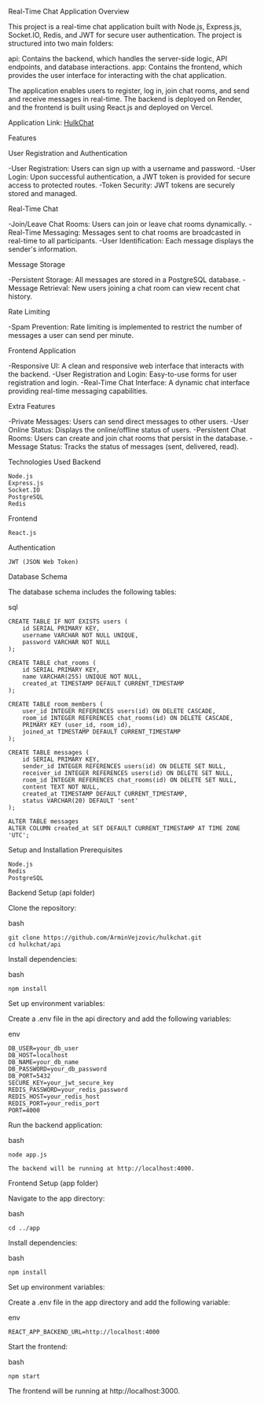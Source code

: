 Real-Time Chat Application
Overview

This project is a real-time chat application built with Node.js, Express.js, Socket.IO, Redis, and JWT for secure user authentication. The project is structured into two main folders:

api: Contains the backend, which handles the server-side logic, API endpoints, and database interactions.
app: Contains the frontend, which provides the user interface for interacting with the chat application.

The application enables users to register, log in, join chat rooms, and send and receive messages in real-time. The backend is deployed on Render, and the frontend is built using React.js and deployed on Vercel.

Application Link:
[HulkChat](https://hulkchat-zeta.vercel.app)

Features

User Registration and Authentication

-User Registration: Users can sign up with a username and password.
-User Login: Upon successful authentication, a JWT token is provided for secure access to protected routes.
-Token Security: JWT tokens are securely stored and managed.

Real-Time Chat

-Join/Leave Chat Rooms: Users can join or leave chat rooms dynamically.
-Real-Time Messaging: Messages sent to chat rooms are broadcasted in real-time to all participants.
-User Identification: Each message displays the sender's information.

Message Storage

-Persistent Storage: All messages are stored in a PostgreSQL database.
-Message Retrieval: New users joining a chat room can view recent chat history.

Rate Limiting

-Spam Prevention: Rate limiting is implemented to restrict the number of messages a user can send per minute.

Frontend Application

-Responsive UI: A clean and responsive web interface that interacts with the backend.
-User Registration and Login: Easy-to-use forms for user registration and login.
-Real-Time Chat Interface: A dynamic chat interface providing real-time messaging capabilities.

Extra Features

-Private Messages: Users can send direct messages to other users.
-User Online Status: Displays the online/offline status of users.
-Persistent Chat Rooms: Users can create and join chat rooms that persist in the database.
-Message Status: Tracks the status of messages (sent, delivered, read).

Technologies Used
Backend

    Node.js
    Express.js
    Socket.IO
    PostgreSQL
    Redis

Frontend

    React.js

Authentication

    JWT (JSON Web Token)

Database Schema

The database schema includes the following tables:

sql

    CREATE TABLE IF NOT EXISTS users (
        id SERIAL PRIMARY KEY,
        username VARCHAR NOT NULL UNIQUE,
        password VARCHAR NOT NULL
    );

    CREATE TABLE chat_rooms (
        id SERIAL PRIMARY KEY,
        name VARCHAR(255) UNIQUE NOT NULL,
        created_at TIMESTAMP DEFAULT CURRENT_TIMESTAMP
    );

    CREATE TABLE room_members (
        user_id INTEGER REFERENCES users(id) ON DELETE CASCADE,
        room_id INTEGER REFERENCES chat_rooms(id) ON DELETE CASCADE,
        PRIMARY KEY (user_id, room_id),
        joined_at TIMESTAMP DEFAULT CURRENT_TIMESTAMP
    );

    CREATE TABLE messages (
        id SERIAL PRIMARY KEY,
        sender_id INTEGER REFERENCES users(id) ON DELETE SET NULL,
        receiver_id INTEGER REFERENCES users(id) ON DELETE SET NULL,
        room_id INTEGER REFERENCES chat_rooms(id) ON DELETE SET NULL,
        content TEXT NOT NULL,
        created_at TIMESTAMP DEFAULT CURRENT_TIMESTAMP,
        status VARCHAR(20) DEFAULT 'sent'
    );

    ALTER TABLE messages
    ALTER COLUMN created_at SET DEFAULT CURRENT_TIMESTAMP AT TIME ZONE 'UTC';

Setup and Installation
Prerequisites

    Node.js
    Redis
    PostgreSQL

Backend Setup (api folder)

Clone the repository:

bash

    git clone https://github.com/ArminVejzovic/hulkchat.git
    cd hulkchat/api

Install dependencies:

bash

    npm install

Set up environment variables:

Create a .env file in the api directory and add the following variables:

env

    DB_USER=your_db_user
    DB_HOST=localhost
    DB_NAME=your_db_name
    DB_PASSWORD=your_db_password
    DB_PORT=5432
    SECURE_KEY=your_jwt_secure_key
    REDIS_PASSWORD=your_redis_password
    REDIS_HOST=your_redis_host
    REDIS_PORT=your_redis_port
    PORT=4000

Run the backend application:

bash

    node app.js

    The backend will be running at http://localhost:4000.

Frontend Setup (app folder)

Navigate to the app directory:

bash

    cd ../app

Install dependencies:

bash

    npm install

Set up environment variables:

Create a .env file in the app directory and add the following variable:

env

    REACT_APP_BACKEND_URL=http://localhost:4000

Start the frontend:

bash

    npm start

The frontend will be running at http://localhost:3000.
